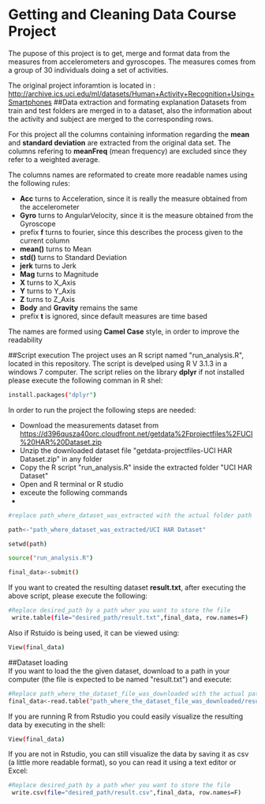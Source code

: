 # Getting and Cleaning Data Course Project

 The pupose of this project is to get, merge and format data from the measures from accelerometers and gyroscopes. The measures comes from a group of 30 individuals doing a set of activities.
 
 The original project inforamtion is located in :
   http://archive.ics.uci.edu/ml/datasets/Human+Activity+Recognition+Using+Smartphones 
##Data extraction and formating explanation
 Datasets from train and test folders are merged in to a dataset, also the information about the activity and subject are merged to the corresponding rows.

 For this project all the columns containing information regarding the **mean** and **standard deviation** are extracted from the original data set. The columns refering to **meanFreq** (mean frequency) are excluded since they refer to a weighted average.
 
 The columns names are reformated to create more readable names using the following rules:
 
  - **Acc** turns to Acceleration, since it is really the measure obtained from the accelerometer
  - **Gyro** turns to AngularVelocity, since it is the measure obtained from the Gyroscope
  - prefix **f** turns to fourier, since this describes the process given to the current column
  - **mean()** turns to Mean
  - **std()** turns to Standard Deviation
  - **jerk** turns to Jerk
  - **Mag** turns to Magnitude
  - **X** turns to X_Axis
  - **Y** turns to Y_Axis
  - **Z** turns to Z_Axis
  - **Body** and **Gravity** remains the same
  - prefix **t** is ignored, since default measures are time based
   
The names are formed using **Camel Case** style, in order to improve the readability
 
##Script execution 
The project uses an R script named "run_analysis.R", located in this repository. The script is develped using R V 3.1.3 in a windows 7 computer. The script relies on the library **dplyr** if not installed please execute the following comman in R shel:
 ```sh
install.packages("dplyr")
```

In order to run the project the following steps are needed:

  - Download the measurements dataset from https://d396qusza40orc.cloudfront.net/getdata%2Fprojectfiles%2FUCI%20HAR%20Dataset.zip 
  - Unzip the downloaded dataset file "getdata-projectfiles-UCI HAR Dataset.zip" in any folder
  - Copy the R script "run_analysis.R" inside the extracted folder "UCI HAR Dataset"
  - Open and R terminal or R studio
  - exceute the following commands
  - 
  ```sh
  #replace path_where_dataset_was_extracted with the actual folder path
  
  path<-"path_where_dataset_was_extracted/UCI HAR Dataset"
  
  setwd(path)
  
  source("run_analysis.R")
  
  final_data<-submit()
  
  ```
  If you want to created the resulting dataset **result.txt**, after executing the above script, please execute the following:
```sh
#Replace desired_path by a path wher you want to store the file
 write.table(file="desired_path/result.txt",final_data, row.names=F)
```  
  Also if Rstuido is being used, it can be viewed using:
  ```sh
  View(final_data)
  ```
  
##Dataset loading  
  If you want to load the the given dataset, download to a path in your computer (the file is expected to be named "result.txt") and execute:
```sh
#Replace path_where_the_dataset_file_was_downloaded with the actual path
final_data<-read.table("path_where_the_dataset_file_was_downloaded/result.txt", header = TRUE)
```  
  
  If you are running R from Rstudio you could easily visualize the resulting data by executing in the shell:
  
```sh
View(final_data)
```
If you are not in Rstudio, you can still visualize the data by saving it as csv (a little more readable format), so you can read it using a text editor or Excel:

```sh
#Replace desired_path by a path wher you want to store the file
 write.csv(file="desired_path/result.csv",final_data, row.names=F)
```


